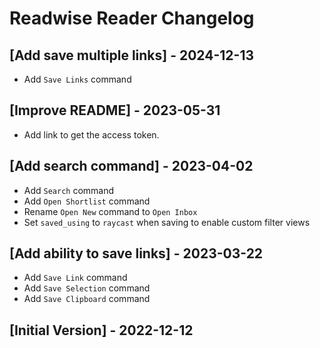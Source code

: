 # Readwise Reader Changelog

## [Add save multiple links] - 2024-12-13
- Add `Save Links` command

## [Improve README] - 2023-05-31

- Add link to get the access token.

## [Add search command] - 2023-04-02

- Add `Search` command
- Add `Open Shortlist` command
- Rename `Open New` command to `Open Inbox`
- Set `saved_using` to `raycast` when saving to enable custom filter views

## [Add ability to save links] - 2023-03-22

- Add `Save Link` command
- Add `Save Selection` command
- Add `Save Clipboard` command

## [Initial Version] - 2022-12-12
